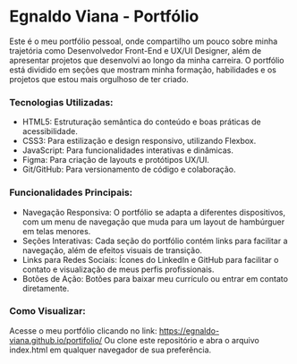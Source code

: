 # Egnaldo Viana - Portfólio
Este é o meu portfólio pessoal, onde compartilho um pouco sobre minha trajetória como Desenvolvedor Front-End e UX/UI Designer, além de apresentar projetos que desenvolvi ao longo da minha carreira. O portfólio está dividido em seções que mostram minha formação, habilidades e os projetos que estou mais orgulhoso de ter criado.

### Tecnologias Utilizadas:
+ HTML5: Estruturação semântica do conteúdo e boas práticas de acessibilidade.
+ CSS3: Para estilização e design responsivo, utilizando Flexbox.
+ JavaScript: Para funcionalidades interativas e dinâmicas.
+ Figma: Para criação de layouts e protótipos UX/UI.
+ Git/GitHub: Para versionamento de código e colaboração.

### Funcionalidades Principais:
+ Navegação Responsiva: O portfólio se adapta a diferentes dispositivos, com um menu de navegação que muda para um layout de hambúrguer em telas menores.
+ Seções Interativas: Cada seção do portfólio contém links para facilitar a navegação, além de efeitos visuais de transição.
+ Links para Redes Sociais: Ícones do LinkedIn e GitHub para facilitar o contato e visualização de meus perfis profissionais.
+ Botões de Ação: Botões para baixar meu currículo ou entrar em contato diretamente.

### Como Visualizar:
Acesse o meu portfólio clicando no link: https://egnaldo-viana.github.io/portifolio/ Ou clone este repositório e abra o arquivo index.html em qualquer navegador de sua preferência.
